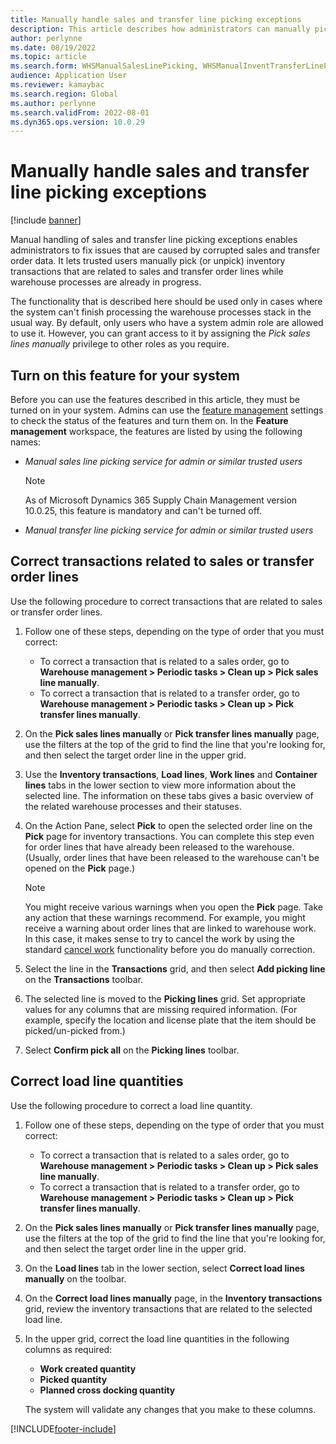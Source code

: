 ```yaml
---
title: Manually handle sales and transfer line picking exceptions
description: This article describes how administrators can manually pick (or unpick) inventory transactions to fix issues that are caused by corrupted sales and transfer order data.
author: perlynne
ms.date: 08/19/2022
ms.topic: article
ms.search.form: WHSManualSalesLinePicking, WHSManualInventTransferLinePicking, InventTransPick, WHSLoadLineManualCorrection, WHSTroubleshootingSelfService
audience: Application User
ms.reviewer: kamaybac
ms.search.region: Global
ms.author: perlynne
ms.search.validFrom: 2022-08-01
ms.dyn365.ops.version: 10.0.29
---
```


# Manually handle sales and transfer line picking exceptions

[!include [banner](../includes/banner.md)]

Manual handling of sales and transfer line picking exceptions enables administrators to fix issues that are caused by corrupted sales and transfer order data. It lets trusted users manually pick (or unpick) inventory transactions that are related to sales and transfer order lines while warehouse processes are already in progress.

The functionality that is described here should be used only in cases where the system can't finish processing the warehouse processes stack in the usual way. By default, only users who have a system admin role are allowed to use it. However, you can grant access to it by assigning the *Pick sales lines manually* privilege to other roles as you require.

## Turn on this feature for your system

Before you can use the features described in this article, they must be turned on in your system. Admins can use the [feature management](../../fin-ops-core/fin-ops/get-started/feature-management/feature-management-overview.md) settings to check the status of the features and turn them on. In the **Feature management** workspace, the features are listed by using the following names:

- *Manual sales line picking service for admin or similar trusted users*

    > [!NOTE]
    > As of Microsoft Dynamics 365 Supply Chain Management version 10.0.25, this feature is mandatory and can't be turned off.

- *Manual transfer line picking service for admin or similar trusted users*

## Correct transactions related to sales or transfer order lines

Use the following procedure to correct transactions that are related to sales or transfer order lines.

1. Follow one of these steps, depending on the type of order that you must correct:

    - To correct a transaction that is related to a sales order, go to **Warehouse management \> Periodic tasks \> Clean up \> Pick sales line manually**.
    - To correct a transaction that is related to a transfer order, go to **Warehouse management \> Periodic tasks \> Clean up \> Pick transfer lines manually**.

1. On the **Pick sales lines manually** or **Pick transfer lines manually** page, use the filters at the top of the grid to find the line that you're looking for, and then select the target order line in the upper grid.
1. Use the **Inventory transactions**, **Load lines**, **Work lines** and **Container lines** tabs in the lower section to view more information about the selected line. The information on these tabs gives a basic overview of the related warehouse processes and their statuses.
1. On the Action Pane, select **Pick** to open the selected order line on the **Pick** page for inventory transactions. You can complete this step even for order lines that have already been released to the warehouse. (Usually, order lines that have been released to the warehouse can't be opened on the **Pick** page.)

    > [!NOTE]
    > You might receive various warnings when you open the **Pick** page. Take any action that these warnings recommend. For example, you might receive a warning about order lines that are linked to warehouse work. In this case, it makes sense to try to cancel the work by using the standard [cancel work](cancel-warehouse-work.md) functionality before you do manually correction.

1. Select the line in the **Transactions** grid, and then select **Add picking line** on the **Transactions** toolbar.
1. The selected line is moved to the **Picking lines** grid. Set appropriate values for any columns that are missing required information. (For example, specify the location and license plate that the item should be picked/un-picked from.)
1. Select **Confirm pick all** on the **Picking lines** toolbar.

## Correct load line quantities

Use the following procedure to correct a load line quantity.

1. Follow one of these steps, depending on the type of order that you must correct:

    - To correct a transaction that is related to a sales order, go to **Warehouse management \> Periodic tasks \> Clean up \> Pick sales line manually**.
    - To correct a transaction that is related to a transfer order, go to **Warehouse management \> Periodic tasks \> Clean up \> Pick transfer lines manually**.

1. On the **Pick sales lines manually** or **Pick transfer lines manually** page, use the filters at the top of the grid to find the line that you're looking for, and then select the target order line in the upper grid.
1. On the **Load lines** tab in the lower section, select **Correct load lines manually** on the toolbar.
1. On the **Correct load lines manually** page, in the **Inventory transactions** grid, review the inventory transactions that are related to the selected load line.
1. In the upper grid, correct the load line quantities in the following columns as required:

    - **Work created quantity**
    - **Picked quantity**
    - **Planned cross docking quantity**

    The system will validate any changes that you make to these columns.

[!INCLUDE[footer-include](../../includes/footer-banner.md)]
